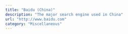 ```yaml
---
title: "Baidu (China)"
description: "The major search engine used in China"
url: "http://www.baidu.com"
category: "Miscellaneous"
---
```

